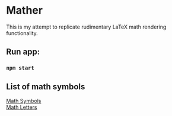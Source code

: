 # Mather
This is my attempt to replicate rudimentary LaTeX math rendering functionality.

## Run app:
### `npm start`

## List of math symbols 
<a href='https://en.wikipedia.org/wiki/Mathematical_operators_and_symbols_in_Unicode'>Math Symbols</a><br>
<a href='https://en.wikipedia.org/wiki/Mathematical_Alphanumeric_Symbols'>Math Letters</a><br>